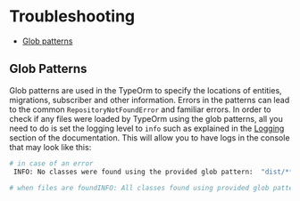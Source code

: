 # Troubleshooting

-   [Glob patterns](#glob-patterns)

## Glob Patterns

Glob patterns are used in the TypeOrm to specify the locations of entities, migrations, subscriber and other information. Errors in the patterns can lead to the common `RepositoryNotFoundError` and familiar errors. In order to check if any files were loaded by TypeOrm using the glob patterns, all you need to do is set the logging level to `info` such as explained in the [Logging](./logging.md) section of the documentation. This will allow you to have logs in the console that may look like this:

```bash
# in case of an error
 INFO: No classes were found using the provided glob pattern:  "dist/**/*.entity{.ts}"
```

```bash
# when files are foundINFO: All classes found using provided glob pattern "dist/**/*.entity{.js,.ts}" : "dist/app/user/user.entity.js | dist/app/common/common.entity.js"
```
